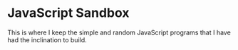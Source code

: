 # JavaScript Sandbox #

This is where I keep the simple and random JavaScript programs that I have had the inclination to build.
